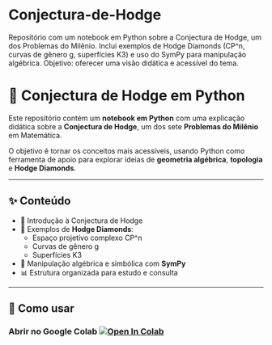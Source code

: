 # Conjectura-de-Hodge
Repositório com um notebook em Python sobre a Conjectura de Hodge, um dos Problemas do Milênio. Inclui exemplos de Hodge Diamonds (CP^n, curvas de gênero g, superfícies K3) e uso do SymPy para manipulação algébrica. Objetivo: oferecer uma visão didática e acessível do tema.
# 📘 Conjectura de Hodge em Python  

Este repositório contém um **notebook em Python** com uma explicação didática sobre a **Conjectura de Hodge**, um dos sete **Problemas do Milênio** em Matemática.  

O objetivo é tornar os conceitos mais acessíveis, usando Python como ferramenta de apoio para explorar ideias de **geometria algébrica**, **topologia** e **Hodge Diamonds**.  

---

## ✨ Conteúdo  

- 📐 Introdução à Conjectura de Hodge  
- 💎 Exemplos de **Hodge Diamonds**:  
  - Espaço projetivo complexo CP^n  
  - Curvas de gênero g  
  - Superfícies K3  
- 🧩 Manipulação algébrica e simbólica com **SymPy**  
- 📊 Estrutura organizada para estudo e consulta  

---

## 🚀 Como usar  

### Abrir no Google Colab  [![Open In Colab](https://colab.research.google.com/assets/colab-badge.svg)](https://colab.research.google.com/github/feetfetish999666-max/Conjectura-de-Hodge/blob/main/introducao.ipynb)
